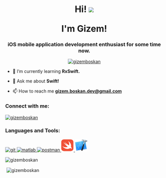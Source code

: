 <h1 align="center">Hi! <img src="https://media.giphy.com/media/cdZAGXI45pQ6Q/source.gif?cid=790b7611d741ef55c5ab21556e9d9fa4ab632f7c64dad018&rid=source.gif&ct=s" width="120"> </p>  I'm Gizem! </h1>

<h3 align="center">iOS mobile application development enthusiast for some time now.</h3>

<p align="center"> <a href="https://github.com/ryo-ma/github-profile-trophy"><img src="https://github-profile-trophy.vercel.app/?username=gizemboskan" alt="gizemboskan" /></a> </p> 

- 🌱 I’m currently learning **RxSwift.**

- 💬 Ask me about **Swift!**

- 📫 How to reach me **gizem.boskan.dev@gmail.com**

<h3 align="left">Connect with me:</h3>
<p align="left">
<a href="https://linkedin.com/in/gizemboskan" target="blank"><img align="center" src="https://raw.githubusercontent.com/rahuldkjain/github-profile-readme-generator/master/src/images/icons/Social/linked-in-alt.svg" alt="gizemboskan" height="30" width="40" /></a>
</p>

<h3 align="left">Languages and Tools:</h3>
<p align="left"> <a href="https://git-scm.com/" target="_blank"> <img src="https://www.vectorlogo.zone/logos/git-scm/git-scm-icon.svg" alt="git" width="40" height="40"/> </a> <a href="https://www.mathworks.com/" target="_blank"> <img src="https://upload.wikimedia.org/wikipedia/commons/2/21/Matlab_Logo.png" alt="matlab" width="40" height="40"/> </a> <a href="https://postman.com" target="_blank"> <img src="https://www.vectorlogo.zone/logos/getpostman/getpostman-icon.svg" alt="postman" width="40" height="40"/> </a> <a href="https://developer.apple.com/swift/" target="_blank"> <img src="https://raw.githubusercontent.com/devicons/devicon/master/icons/swift/swift-original.svg" alt="swift" width="40" height="40"/> </a>  
<img alt="Xcode" height="40px" src="https://raw.githubusercontent.com/github/explore/80688e429a7d4ef2fca1e82350fe8e3517d3494d/topics/xcode/xcode.png" /> 
</p>

<p><img align="center" src="https://github-readme-stats.vercel.app/api/top-langs?username=gizemboskan&show_icons=true&theme=radical&title_color=a8d8ea&bg_color=aa96da&hide_border=true&locale=en&layout=compact" alt="gizemboskan" /></p>

<p>&nbsp;<img align="center" src="https://github-readme-stats.vercel.app/api?username=gizemboskan&show_icons=true&theme=radical&title_color=a8d8ea&bg_color=aa96da&hide_border=true&locale=en" alt="gizemboskan" /></p>
